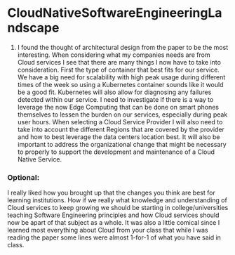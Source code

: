# CloudNativeSoftwareEngineeringLandscape

1. I found the thought of architectural design from the paper to be the most interesting. When considering what my companies needs are from Cloud services I see that there are many things I now have to take into consideration. First the type of container that best fits for our service. We have a big need for scalability with high peak usage during different times of the week so using a Kubernetes container sounds like it would be a good fit. Kubernetes will also allow for diagnosing any failures detected within our service. I need to investigate if there is a way to leverage the now Edge Computing that can be done on smart phones themselves to lessen the burden on our services, especially during peak user hours. When selecting a Cloud Service Provider I will also need to take into account the different Regions that are covered by the provider and how to best leverage the data centers location best. It will also be important to address the organizational change that might be necessary to properly to support the development and maintenance of a Cloud Native Service.

### Optional: 
I really liked how you brought up that the changes you think are best for learning institutions. How if we really what knowledge and understanding of Cloud services to keep growing we should be starting in college/universities teaching Software Engineering principles and how Cloud services should now be apart of that subject as a whole. It was also a little comical since I learned most everything about Cloud from your class that while I was reading the paper some lines were almost 1-for-1 of what you have said in class.
